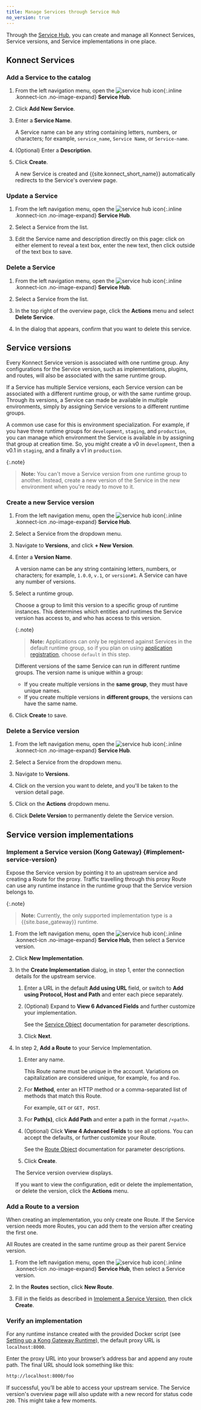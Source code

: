 ```yaml
---
title: Manage Services through Service Hub
no_version: true
---
```


Through the [Service Hub](https://konnect.konghq.com/servicehub/), you can
create and manage all Konnect Services, Service versions, and Service
implementations in one place.

## Konnect Services

### Add a Service to the catalog

1. From the left navigation menu, open the
![service hub icon](/assets/images/icons/konnect/icn-servicehub.svg){:.inline .konnect-icn .no-image-expand}
**Service Hub**.

2. Click **Add New Service**.

3. Enter a **Service Name**.

    A Service name can be any string containing letters, numbers, or characters;
    for example, `service_name`, `Service Name`, or `Service-name`.

5. (Optional) Enter a **Description**.

6. Click **Create**.

    A new Service is created and {{site.konnect_short_name}} automatically
    redirects to the Service's overview page.

### Update a Service

1. From the left navigation menu, open the
![service hub icon](/assets/images/icons/konnect/icn-servicehub.svg){:.inline .konnect-icn .no-image-expand}
**Service Hub**.

2. Select a Service from the list.

3. Edit the Service name and description directly on this page: click on either
element to reveal a text box, enter the new text, then click outside of the text
box to save.

### Delete a Service

1. From the left navigation menu, open the
![service hub icon](/assets/images/icons/konnect/icn-servicehub.svg){:.inline .konnect-icn .no-image-expand}
**Service Hub**.

2. Select a Service from the list.

3. In the top right of the overview page, click the **Actions** menu and select
**Delete Service**.

4. In the dialog that appears, confirm that you want to delete this service.

## Service versions

Every Konnect Service version is associated with one runtime group.
Any configurations for the Service version, such as implementations, plugins,
and routes, will also be associated with the same runtime group.

If a Service has multiple Service versions, each Service version can be
associated with a different runtime group, or with the same runtime group.
Through its versions, a Service can made be available in multiple environments,
simply by assigning Service versions to a different runtime groups.

A common use case for this is environment specialization. For example, if you
have three runtime groups for `development`, `staging`, and `production`, you
can manage which environment the Service is available in by assigning that group
at creation time. So, you might create a v0 in `development`, then a v0.1 in
`staging`, and a finally a v1 in `production`.

{:.note}
> **Note:** You can't move a Service version from one runtime group to another.
Instead, create a new version of the Service in the new environment when you're
ready to move to it.

### Create a new Service version

1. From the left navigation menu, open the
![service hub icon](/assets/images/icons/konnect/icn-servicehub.svg){:.inline .konnect-icn .no-image-expand}
**Service Hub**.

1. Select a Service from the dropdown menu.

1. Navigate to **Versions**, and click **+ New Version**.

1. Enter a **Version Name**.

    A version name can be any string containing letters, numbers, or characters;
    for example, `1.0.0`, `v.1`, or `version#1`. A Service can have any number of
    versions.

1. Select a runtime group.

    Choose a group to limit this version to a specific group of runtime 
    instances. This determines which entities and runtimes the Service version
    has access to, and who has access to this version.

    {:.note}
    > **Note:** Applications can only be registered against
    Services in the default runtime group, so if you plan on using
    [application registration](/konnect/dev-portal/applications/application-overview),
    choose `default` in this step.

    Different versions of the same Service can run in different runtime groups.
    The version name is unique within a group:

    * If you create multiple versions in the **same group**, they must have unique names.
    * If you create multiple versions in **different groups**, the versions can have the same name.

5. Click **Create** to save.

### Delete a Service version

1. From the left navigation menu, open the
![service hub icon](/assets/images/icons/konnect/icn-servicehub.svg){:.inline .konnect-icn .no-image-expand}
**Service Hub**.

2. Select a Service from the dropdown menu.

3. Navigate to **Versions**.

4. Click on the version you want to delete, and you'll be taken to the version detail page.

5. Click on the **Actions** dropdown menu.

6. Click **Delete Version** to permanently delete the Service version.

## Service version implementations

### Implement a Service version (Kong Gateway) {#implement-service-version}

Expose the Service version by pointing it to an upstream service and creating
a Route for the proxy. Traffic travelling through this proxy Route can use any
runtime instance in the runtime group that the Service version belongs to.

{:.note}
> **Note:** Currently, the only supported implementation type is a
{{site.base_gateway}} runtime.

1. From the left navigation menu, open the
![service hub icon](/assets/images/icons/konnect/icn-servicehub.svg){:.inline .konnect-icn .no-image-expand}
**Service Hub**, then select a Service version.

2. Click **New Implementation**.

3. In the **Create Implementation** dialog, in step 1, enter the connection
details for the upstream service.

    1. Enter a URL in the default **Add using URL** field, or switch to
    **Add using Protocol, Host and Path** and enter each piece separately.

    2. (Optional) Expand to **View 6 Advanced Fields** and further customize your
    implementation.

        See the [Service Object](/gateway/latest/admin-api/#service-object)
        documentation for parameter descriptions.

    3. Click **Next**.

4. In step 2, **Add a Route** to your Service Implementation.

    1. Enter any name.

        This Route name must be unique in the account. Variations on
        capitalization are considered unique, for example, `foo` and `Foo`.

    2. For **Method**, enter an HTTP method or a comma-separated list of methods
    that match this Route.

        For example, `GET` or `GET, POST`.

    3. For **Path(s)**, click **Add Path** and enter a path in the format
    `/<path>`.

    4. (Optional) Click **View 4 Advanced Fields** to see all options.
    You can accept the defaults, or further customize your Route.

        See the [Route Object](/gateway/latest/admin-api/#route-object)
        documentation for parameter descriptions.

    5. Click **Create**.

    The Service version overview displays.

    If you want to view the configuration, edit or delete the implementation,
    or delete the version, click the **Actions** menu.

### Add a Route to a version

When creating an implementation, you only create one Route. If the Service version
needs more Routes, you can add them to the version after creating the
first one.

All Routes are created in the same runtime group as their parent Service version.

1. From the left navigation menu, open the
![service hub icon](/assets/images/icons/konnect/icn-servicehub.svg){:.inline .konnect-icn .no-image-expand}
**Service Hub**, then select a Service version.

2. In the **Routes** section, click **New Route**.

3. Fill in the fields as described in [Implement a Service Version](#implement-service-version),
then click **Create**.

### Verify an implementation

For any runtime instance created with the provided Docker script (see
[Setting up a Kong Gateway Runtime](/konnect/configure/runtime-manager/gateway-runtime-docker)),
the default proxy URL is `localhost:8000`.

Enter the proxy URL into your browser’s address bar and append any route path.
The final URL should look something like this:

```bash
http://localhost:8000/foo
```

If successful, you’ll be able to access your upstream service. The Service
version's overview page will also update with a new record for status
code `200`. This might take a few moments.
